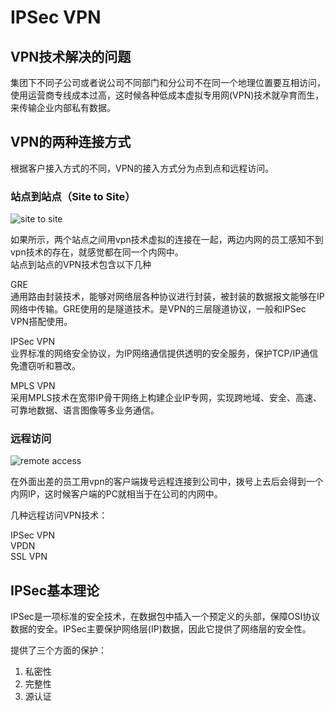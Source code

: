 # IPSec VPN

## VPN技术解决的问题

集团下不同子公司或者说公司不同部门和分公司不在同一个地理位置要互相访问，使用运营商专线成本过高，这时候各种低成本虚拟专用网(VPN)技术就孕育而生，来传输企业内部私有数据。  

## VPN的两种连接方式

根据客户接入方式的不同，VPN的接入方式分为点到点和远程访问。

### 站点到站点（Site to Site）

![site to site](https://s1.ax1x.com/2018/12/15/FUTqte.jpg)  

如果所示，两个站点之间用vpn技术虚拟的连接在一起，两边内网的员工感知不到vpn技术的存在，就感觉都在同一个内网中。  
站点到站点的VPN技术包含以下几种

GRE  
通用路由封装技术，能够对网络层各种协议进行封装，被封装的数据报文能够在IP网络中传输。GRE使用的是隧道技术。是VPN的三层隧道协议，一般和IPSec VPN搭配使用。  

IPSec VPN  
业界标准的网络安全协议，为IP网络通信提供透明的安全服务，保护TCP/IP通信免遭窃听和篡改。  

MPLS VPN  
采用MPLS技术在宽带IP骨干网络上构建企业IP专网，实现跨地域、安全、高速、可靠地数据、语言图像等多业务通信。  

### 远程访问

![remote access](https://s1.ax1x.com/2018/12/15/FUHCK1.jpg)  

在外面出差的员工用vpn的客户端拨号远程连接到公司中，拨号上去后会得到一个内网IP，这时候客户端的PC就相当于在公司的内网中。  

几种远程访问VPN技术：  

IPSec VPN  
VPDN  
SSL VPN  

## IPSec基本理论

IPSec是一项标准的安全技术，在数据包中插入一个预定义的头部，保障OSI协议数据的安全。IPSec主要保护网络层(IP)数据，因此它提供了网络层的安全性。  

提供了三个方面的保护：  

1. 私密性  
2. 完整性  
3. 源认证  

